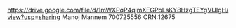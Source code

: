 https://drive.google.com/file/d/1mWXPqP4qjmXFGPoLsKY8HzgTEYgVUIgH/view?usp=sharing 
Manoj Mannem  700725556 CRN:12675
